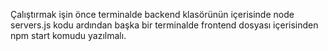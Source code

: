 Çalıştırmak işin önce terminalde backend klasörünün içerisinde node servers.js kodu ardından başka bir terminalde frontend dosyası içerisinden npm start komudu yazılmalı.
